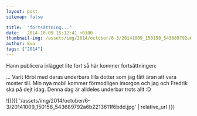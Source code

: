 ```yaml
---
layout: post
sitemap: false

title:  "fortsättning..."
date:   2014-10-09 15:12:41 +0100
thumbnail-img: /assets/img/2014/october/6-3/20141009_150158_543689792a6b2213611f6bdd.jpg
author: Eva
tags: ["2014"]
---
```


Hann publicera inlägget lite fort så här kommer fortsättningen:

... Varit förbi med deras underbara lilla dotter som jag fått äran att vara moster till.  Min nya mobil kommer förmodligen imorgon och jag och Fredrik ska på dejt idag.  Denna dag är alldeles underbar trots allt :D

![]({{ '/assets/img/2014/october/6-3/20141009_150158_543689792a6b2213611f6bdd.jpg'  | relative_url }})

